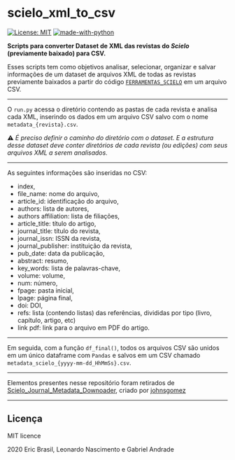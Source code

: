 # scielo_xml_to_csv

[![License: MIT](https://img.shields.io/badge/License-MIT-yellow.svg)](https://opensource.org/licenses/MIT) [![made-with-python](https://img.shields.io/badge/Made%20with-Python-1f425f.svg)](https://www.python.org/)

**Scripts para converter Dataset de XML  das revistas do _Scielo_ (previamente baixado) para CSV.**
  
Esses scripts tem como objetivos analisar, selecionar, organizar e salvar informações de um dataset de arquivos XML de todas as revistas previamente baixados a partir do código [`FERRAMENTAS_SCIELO`](FERRAMENTAS_SCIELO/) em um arquivo CSV.

---

O `run.py` acessa o diretório contendo as pastas de cada revista e analisa cada XML, inserindo os dados em um arquivo CSV salvo com o nome `metadata_{revista}.csv`. 

:warning: _É preciso definir o caminho do diretório com o dataset. E a estrutura desse dataset deve conter diretórios de cada revista (ou edições) com seus arquivos XML a serem analisados._

---

As seguintes informações são inseridas no CSV:

- index,
- file_name: nome do arquivo,
- article_id: identificação do arquivo,
- authors: lista de autores,
- authors affiliation: lista de filiações,
- article_title: título do artigo,
- journal_title: título do revista,
- journal_issn: ISSN da revista,
- journal_publisher: instituição da revista,
- pub_date: data da publicação,
- abstract: resumo,
- key_words: lista de palavras-chave,
- volume: volume,
- num: número,
- fpage: pasta inicial,
- lpage: página final,
- doi: DOI,
- refs: lista (contendo listas) das referências, divididas por tipo (livro, capítulo, artigo, etc)
- link pdf: link para o arquivo em PDF do artigo.

---

Em seguida, com a função `df_final()`, todos os arquivos CSV são unidos em um único dataframe com `Pandas` e salvos em um CSV chamado `metadata_scielo_{yyyy-mm-dd_HhMmSs}.csv`.

---

Elementos presentes nesse repositório foram retirados de [Scielo_Journal_Metadata_Downoader](https://github.com/johnsgomez/Scielo_Journal_Metadata_Downoader), criado por [johnsgomez](https://github.com/johnsgomez)

---
## Licença

MIT licence

2020 Eric Brasil, Leonardo Nascimento e Gabriel Andrade
